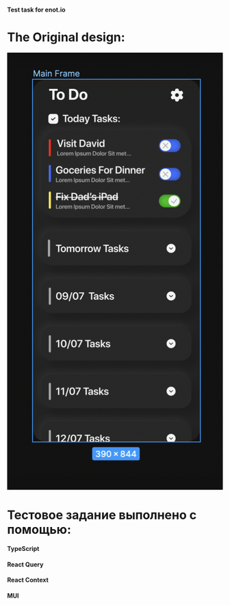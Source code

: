 #### Test task for enot.io

# The Original design:
![](https://raw.githubusercontent.com/Koakoalla/test_enot_io/main/public/readme.png)

# Тестовое задание выполнено c помощью:
#### TypeScript
#### React Query
#### React Context
#### MUI
